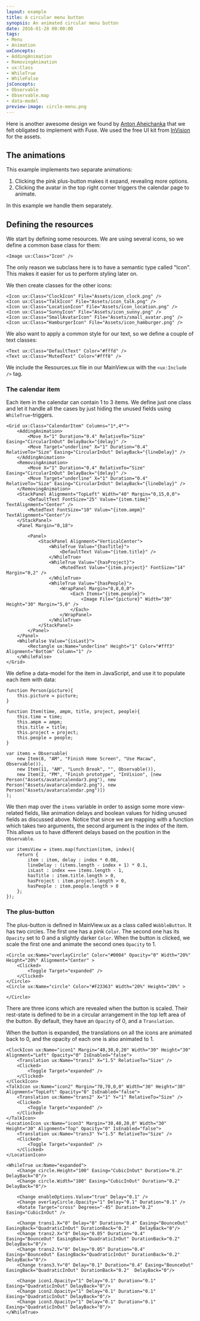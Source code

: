 ```yaml
---
layout: example
title: A circular menu button
synopsis: An animated circular menu button
date: 2016-01-28 00:00:00
tags:
- Menu
- Animation
uxConcepts:
- AddingAnimation
- RemovingAnimation
- ux:Class
- WhileTrue
- WhileFalse
jsConcepts:
- Observable
- Observable.map
- data-model
preview-image: circle-menu.png
---
```

Here is another awesome design we found by [Anton Aheichanka](https://dribbble.com/madebyanton) that we felt obligated to implement with Fuse. We used the free UI kit from [InVision](http://www.invisionapp.com/do) for the assets.

## The animations

This example implements two separate animations:

1. Clicking the pink plus-button makes it expand, revealing more options.
2. Clicking the avatar in the top right corner triggers the calendar page to animate.

In this example we handle them separately.

## Defining the resources

We start by defining some resources. We are using several icons, so we define a common base class for them:

<!-- snippet-begin:code/Resources.ux:IconClass -->

```
<Image ux:Class="Icon" />
```

<!-- snippet-end -->

The only reason we subclass here is to have a semantic type called "Icon". This makes it easier for us to perform styling later on.

We then create classes for the other icons:

<!-- snippet-begin:code/Resources.ux:TheOtherIcons -->

```
<Icon ux:Class="ClockIcon" File="Assets/icon_clock.png" />
<Icon ux:Class="TalkIcon" File="Assets/icon_talk.png" />
<Icon ux:Class="LocationIcon" File="Assets/icon_location.png" />
<Icon ux:Class="SunnyIcon" File="Assets/icon_sunny.png" />
<Icon ux:Class="SmallAvatarIcon" File="Assets/small_avatar.png" />
<Icon ux:Class="HamburgerIcon" File="Assets/icon_hamburger.png" />
```

<!-- snippet-end -->

We also want to apply a common style for our text, so we define a couple of text classes:

<!-- snippet-begin:code/Resources.ux:TextClasses -->

```
<Text ux:Class="DefaultText" Color="#fffd" />
<Text ux:Class="MutedText" Color="#fff8" />
```

<!-- snippet-end -->

We include the Resources.ux file in our MainView.ux with the `<ux:Include />` tag.


### The calendar item

Each item in the calendar can contain 1 to 3 items. We define just one class and let it handle all the cases by just hiding the unused fields using `WhileTrue`-triggers.

<!-- snippet-begin:code/Resources.ux:CalendarItem -->

```
<Grid ux:Class="CalendarItem" Columns="1*,4*">
    <AddingAnimation>
        <Move X="1" Duration="0.4" RelativeTo="Size" Easing="CircularInOut" DelayBack="{delay}" />
        <Move Target="underline" X="1" Duration="0.4" RelativeTo="Size" Easing="CircularInOut" DelayBack="{lineDelay}" />
    </AddingAnimation>
    <RemovingAnimation>
        <Move X="1" Duration="0.4" RelativeTo="Size" Easing="CircularInOut" DelayBack="{delay}" />
        <Move Target="underline" X="1" Duration="0.4" RelativeTo="Size" Easing="CircularInOut" DelayBack="{lineDelay}" />
    </RemovingAnimation>
    <StackPanel Alignment="TopLeft" Width="40" Margin="0,15,0,0">
        <DefaultText FontSize="25" Value="{item.time}" TextAlignment="Center" />
        <MutedText FontSize="10" Value="{item.ampm}" TextAlignment="Center"/>
    </StackPanel>
    <Panel Margin="0,18">

        <Panel>
            <StackPanel Alignment="VerticalCenter">
                <WhileTrue Value="{hasTitle}">
                    <DefaultText Value="{item.title}" />
                </WhileTrue>
                <WhileTrue Value="{hasProject}">
                    <MutedText Value="{item.project}" FontSize="14" Margin="0,2" />
                </WhileTrue>
                <WhileTrue Value="{hasPeople}">
                    <WrapPanel Margin="0,8,0,0">
                        <Each Items="{item.people}">
                            <Image File="{picture}" Width="30" Height="30" Margin="5,0" />
                        </Each>
                    </WrapPanel>
                </WhileTrue>
            </StackPanel>
        </Panel>
    </Panel>
    <WhileFalse Value="{isLast}">
        <Rectangle ux:Name="underline" Height="1" Color="#fff3" Alignment="Bottom" Column="1" />
    </WhileFalse>
</Grid>
```

<!-- snippet-end -->

We define a data-model for the item in JavaScript, and use it to populate each item with data:

<!-- snippet-begin:code/MainView.js:CalendarItemData -->

```
function Person(picture){
    this.picture = picture;
}

function Item(time, ampm, title, project, people){
    this.time = time;
    this.ampm = ampm;
    this.title = title;
    this.project = project;
    this.people = people;
}

var items = Observable(
    new Item(8, "AM", "Finish Home Screen", "Use Macaw", Observable()),
    new Item(11, "AM", "Lunch Break", "", Observable()),
    new Item(2, "PM", "Finish prototype", "InVision", [new Person("Assets/avatarcalendar3.png"), new Person("Assets/avatarcalendar2.png"), new Person("Assets/avatarcalendar.png")])
);
```

<!-- snippet-end -->

We then map over the `items` variable in order to assign some more view-related fields, like animation delays and boolean values for hiding unused fields as discussed above. Notice that since we are mapping with a function which takes two arguments, the second argument is the index of the item. This allows us to have different delays based on the position in the `Observable`.

<!-- snippet-begin:code/MainView.js:MapWithIndex -->

```
var itemsView = items.map(function(item, index){
    return {
        item : item, delay : index * 0.08,
        lineDelay : (items.length - index + 1) * 0.1,
        isLast : index === items.length - 1,
        hasTitle : item.title.length > 0,
        hasProject : item.project.length > 0,
        hasPeople : item.people.length > 0
    };
});
```

<!-- snippet-end -->

### The plus-button

The plus-button is defined in MainView.ux as a class called `WobbleButton`. It has two circles. The first one has a pink `Color`. The second one has its `Opacity` set to 0 and a slightly darker `Color`. When the button is clicked, we scale the first one and animate the second ones `Opacity` to 1.

<!-- snippet-begin:code/MainView.ux:TheTwoCircles -->

```
<Circle ux:Name="overlayCircle" Color="#0004" Opacity="0" Width="20%" Height="20%" Alignment="Center" >
    <Clicked>
        <Toggle Target="expanded" />
    </Clicked>
</Circle>
<Circle ux:Name="circle" Color="#F23363" Width="20%" Height="20%" >

</Circle>
```

<!-- snippet-end -->

There are three icons which are revealed when the button is scaled. Their rest-state is defined to be in a circular arrangement in the top left area of the button. By default, they have an `Opacity` of 0, and a `Translation`.

When the button is expanded, the translations on all the icons are animated back to 0, and the opacity of each one is also animated to 1.

<!-- snippet-begin:code/MainView.ux:TheButtonIcons -->

```
<ClockIcon ux:Name="icon1" Margin="40,30,0,20" Width="30" Height="30" Alignment="Left" Opacity="0" IsEnabled="false">
    <Translation ux:Name="trans1" X="1.5" RelativeTo="Size" />
    <Clicked>
        <Toggle Target="expanded" />
    </Clicked>
</ClockIcon>
<TalkIcon ux:Name="icon2" Margin="70,70,0,0" Width="30" Height="30" Alignment="TopLeft" Opacity="0" IsEnabled="false">
    <Translation ux:Name="trans2" X="1" Y="1" RelativeTo="Size" />
    <Clicked>
        <Toggle Target="expanded" />
    </Clicked>
</TalkIcon>
<LocationIcon ux:Name="icon3" Margin="30,40,20,0" Width="30" Height="30" Alignment="Top" Opacity="0" IsEnabled="false">
    <Translation ux:Name="trans3" Y="1.5" RelativeTo="Size" />
    <Clicked>
        <Toggle Target="expanded" />
    </Clicked>
</LocationIcon>
```

<!-- snippet-end -->

<!-- snippet-begin:code/MainView.ux:AnimatingTheButton -->

```
<WhileTrue ux:Name="expanded">
    <Change circle.Height="100" Easing="CubicInOut" Duration="0.2" DelayBack="0"/>
    <Change circle.Width="100" Easing="CubicInOut" Duration="0.2"  DelayBack="0"/>

    <Change enableOptions.Value="true" Delay="0.1" />
    <Change overlayCircle.Opacity="1" Delay="0.1" Duration="0.1" />
    <Rotate Target="cross" Degrees="-45" Duration="0.2" Easing="CubicInOut" />

    <Change trans1.X="0" Delay="0" Duration="0.4" Easing="BounceOut" EasingBack="QuadraticInOut" DurationBack="0.2"    DelayBack="0"/>
    <Change trans2.X="0" Delay="0.05" Duration="0.4" Easing="BounceOut" EasingBack="QuadraticInOut" DurationBack="0.2" DelayBack="0"/>
    <Change trans2.Y="0" Delay="0.05" Duration="0.4" Easing="BounceOut" EasingBack="QuadraticInOut" DurationBack="0.2" DelayBack="0"/>
    <Change trans3.Y="0" Delay="0.1" Duration="0.4" Easing="BounceOut" EasingBack="QuadraticInOut" DurationBack="0.2"  DelayBack="0"/>

    <Change icon1.Opacity="1" Delay="0.1" Duration="0.1" Easing="QuadraticInOut" DelayBack="0"/>
    <Change icon2.Opacity="1" Delay="0.1" Duration="0.1" Easing="QuadraticInOut" DelayBack="0"/>
    <Change icon3.Opacity="1" Delay="0.1" Duration="0.1" Easing="QuadraticInOut" DelayBack="0"/>
</WhileTrue>
```

<!-- snippet-end -->
